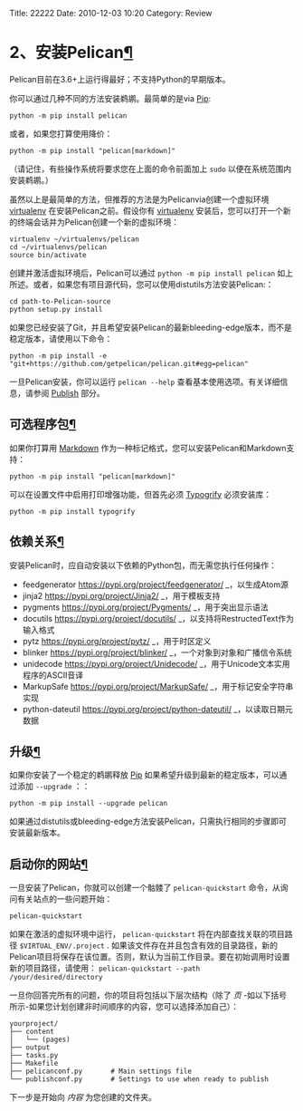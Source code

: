 Title: 22222
Date: 2010-12-03 10:20
Category: Review




# 2、安装Pelican[¶](https://www.osgeo.cn/pelican/install.html#installing-pelican)

Pelican目前在3.6+上运行得最好；不支持Python的早期版本。

你可以通过几种不同的方法安装鹈鹕。最简单的是via [Pip](https://pip.pypa.io/):



```
python -m pip install pelican
```

或者，如果您打算使用降价：

```
python -m pip install "pelican[markdown]"
```

（请记住，有些操作系统将要求您在上面的命令前面加上 `sudo` 以便在系统范围内安装鹈鹕。）

虽然以上是最简单的方法，但推荐的方法是为Pelicanvia创建一个虚拟环境 [virtualenv](https://virtualenv.pypa.io/en/latest/) 在安装Pelican之前。假设你有 [virtualenv](https://virtualenv.pypa.io/en/latest/) 安装后，您可以打开一个新的终端会话并为Pelican创建一个新的虚拟环境：

```
virtualenv ~/virtualenvs/pelican
cd ~/virtualenvs/pelican
source bin/activate
```

创建并激活虚拟环境后，Pelican可以通过 `python -m pip install pelican` 如上所述。或者，如果您有项目源代码，您可以使用distutils方法安装Pelican:：

```
cd path-to-Pelican-source
python setup.py install
```

如果您已经安装了Git，并且希望安装Pelican的最新bleeding-edge版本，而不是稳定版本，请使用以下命令：

```
python -m pip install -e "git+https://github.com/getpelican/pelican.git#egg=pelican"
```

一旦Pelican安装，你可以运行 `pelican --help` 查看基本使用选项。有关详细信息，请参阅 [Publish](https://www.osgeo.cn/pelican/publish.html) 部分。

## 可选程序包[¶](https://www.osgeo.cn/pelican/install.html#optional-packages)

如果你打算用 [Markdown](https://pypi.org/project/Markdown/) 作为一种标记格式，您可以安装Pelican和Markdown支持：

```
python -m pip install "pelican[markdown]"
```

可以在设置文件中启用打印增强功能，但首先必须 [Typogrify](https://pypi.org/project/typogrify/) 必须安装库：

```
python -m pip install typogrify
```

## 依赖关系[¶](https://www.osgeo.cn/pelican/install.html#dependencies)

安装Pelican时，应自动安装以下依赖的Python包，而无需您执行任何操作：

- feedgenerator <https://pypi.org/project/feedgenerator/> _，以生成Atom源
- jinja2 <https://pypi.org/project/Jinja2/> _，用于模板支持
- pygments <https://pypi.org/project/Pygments/> _，用于突出显示语法
- docutils <https://pypi.org/project/docutils/> _，以支持将RestructedText作为输入格式
- pytz <https://pypi.org/project/pytz/> _，用于时区定义
- blinker <https://pypi.org/project/blinker/> _，一个对象到对象和广播信令系统
- unidecode <https://pypi.org/project/Unidecode/> _，用于Unicode文本实用程序的ASCII音译
- MarkupSafe <https://pypi.org/project/MarkupSafe/> _，用于标记安全字符串实现
- python-dateutil <https://pypi.org/project/python-dateutil/> _，以读取日期元数据

## 升级[¶](https://www.osgeo.cn/pelican/install.html#upgrading)

如果你安装了一个稳定的鹈鹕释放 [Pip](https://pip.pypa.io/) 如果希望升级到最新的稳定版本，可以通过添加 `--upgrade` ：：

```
python -m pip install --upgrade pelican
```

如果通过distutils或bleeding-edge方法安装Pelican，只需执行相同的步骤即可安装最新版本。

## 启动你的网站[¶](https://www.osgeo.cn/pelican/install.html#kickstart-your-site)

一旦安装了Pelican，你就可以创建一个骷髅了 `pelican-quickstart` 命令，从询问有关站点的一些问题开始：

```
pelican-quickstart
```

如果在激活的虚拟环境中运行， `pelican-quickstart` 将在内部查找关联的项目路径 `$VIRTUAL_ENV/.project` . 如果该文件存在并且包含有效的目录路径，新的Pelican项目将保存在该位置。否则，默认为当前工作目录。要在初始调用时设置新的项目路径，请使用： `pelican-quickstart --path /your/desired/directory`

一旦你回答完所有的问题，你的项目将包括以下层次结构（除了 *页* -如以下括号所示-如果您计划创建非时间顺序的内容，您可以选择添加自己）：

```
yourproject/
├── content
│   └── (pages)
├── output
├── tasks.py
├── Makefile
├── pelicanconf.py       # Main settings file
└── publishconf.py       # Settings to use when ready to publish
```

下一步是开始向 *内容* 为您创建的文件夹。